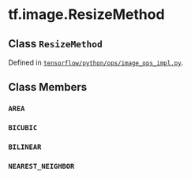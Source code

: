 <div itemscope itemtype="http://developers.google.com/ReferenceObject">
<meta itemprop="name" content="tf.image.ResizeMethod" />
<meta itemprop="property" content="AREA"/>
<meta itemprop="property" content="BICUBIC"/>
<meta itemprop="property" content="BILINEAR"/>
<meta itemprop="property" content="NEAREST_NEIGHBOR"/>
</div>

# tf.image.ResizeMethod

## Class `ResizeMethod`





Defined in [`tensorflow/python/ops/image_ops_impl.py`](https://www.tensorflow.org/code/tensorflow/python/ops/image_ops_impl.py).



## Class Members

<h3 id="AREA"><code>AREA</code></h3>

<h3 id="BICUBIC"><code>BICUBIC</code></h3>

<h3 id="BILINEAR"><code>BILINEAR</code></h3>

<h3 id="NEAREST_NEIGHBOR"><code>NEAREST_NEIGHBOR</code></h3>


